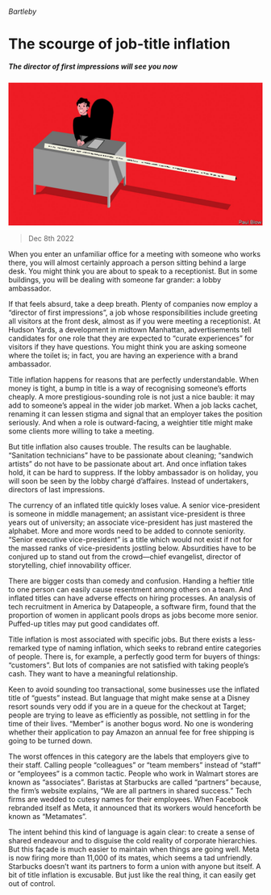 ###### Bartleby

# The scourge of job-title inflation 

##### The director of first impressions will see you now 

![image](images/20221210_WBD002.jpg) 

> Dec 8th 2022 

When you enter an unfamiliar office for a meeting with someone who works there, you will almost certainly approach a person sitting behind a large desk. You might think you are about to speak to a receptionist. But in some buildings, you will be dealing with someone far grander: a lobby ambassador. 

If that feels absurd, take a deep breath. Plenty of companies now employ a “director of first impressions”, a job whose responsibilities include greeting all visitors at the front desk, almost as if you were meeting a receptionist. At Hudson Yards, a development in midtown Manhattan, advertisements tell candidates for one role that they are expected to “curate experiences” for visitors if they have questions. You might think you are asking someone where the toilet is; in fact, you are having an experience with a brand ambassador. 

Title inflation happens for reasons that are perfectly understandable. When money is tight, a bump in title is a way of recognising someone’s efforts cheaply. A more prestigious-sounding role is not just a nice bauble: it may add to someone’s appeal in the wider job market. When a job lacks cachet, renaming it can lessen stigma and signal that an employer takes the position seriously. And when a role is outward-facing, a weightier title might make some clients more willing to take a meeting. 

But title inflation also causes trouble. The results can be laughable. “Sanitation technicians” have to be passionate about cleaning; “sandwich artists” do not have to be passionate about art. And once inflation takes hold, it can be hard to suppress. If the lobby ambassador is on holiday, you will soon be seen by the lobby chargé d’affaires. Instead of undertakers, directors of last impressions. 

The currency of an inflated title quickly loses value. A senior vice-president is someone in middle management; an assistant vice-president is three years out of university; an associate vice-president has just mastered the alphabet. More and more words need to be added to connote seniority. “Senior executive vice-president” is a title which would not exist if not for the massed ranks of vice-presidents jostling below. Absurdities have to be conjured up to stand out from the crowd—chief evangelist, director of storytelling, chief innovability officer. 

There are bigger costs than comedy and confusion. Handing a heftier title to one person can easily cause resentment among others on a team. And inflated titles can have adverse effects on hiring processes. An analysis of tech recruitment in America by Datapeople, a software firm, found that the proportion of women in applicant pools drops as jobs become more senior. Puffed-up titles may put good candidates off. 

Title inflation is most associated with specific jobs. But there exists a less-remarked type of naming inflation, which seeks to rebrand entire categories of people. There is, for example, a perfectly good term for buyers of things: “customers”. But lots of companies are not satisfied with taking people’s cash. They want to have a meaningful relationship. 

Keen to avoid sounding too transactional, some businesses use the inflated title of “guests” instead. But language that might make sense at a Disney resort sounds very odd if you are in a queue for the checkout at Target; people are trying to leave as efficiently as possible, not settling in for the time of their lives. “Member” is another bogus word. No one is wondering whether their application to pay Amazon an annual fee for free shipping is going to be turned down. 

The worst offences in this category are the labels that employers give to their staff. Calling people “colleagues” or “team members” instead of “staff” or “employees” is a common tactic. People who work in Walmart stores are known as “associates”. Baristas at Starbucks are called “partners” because, the firm’s website explains, “We are all partners in shared success.” Tech firms are wedded to cutesy names for their employees. When Facebook rebranded itself as Meta, it announced that its workers would henceforth be known as “Metamates”. 

The intent behind this kind of language is again clear: to create a sense of shared endeavour and to disguise the cold reality of corporate hierarchies. But this façade is much easier to maintain when things are going well. Meta is now firing more than 11,000 of its mates, which seems a tad unfriendly. Starbucks doesn’t want its partners to form a union with anyone but itself. A bit of title inflation is excusable. But just like the real thing, it can easily get out of control. 






